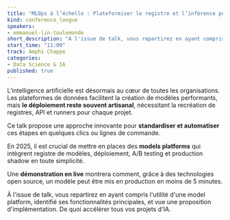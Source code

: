 ```yaml
---
title: "MLOps à l’échelle : Plateformiser le registre et l’inférence pour accélérer les déploiements"
kind: conference_longue
speakers:
- emmanuel-lin-toulemonde
short_description: "À l'issue de talk, vous repartirez en ayant compris l'utilité d'une model platform, identifié ses fonctionnalités principales, et vue une proposition d'implémentation. De quoi accélérer tous vos projets d'IA."
start_time: "11:00"
track: Amphi Chappe
categories:
- Data Science & IA
published: true
---
```


L’intelligence artificielle est désormais au cœur de toutes les organisations. Les plateformes de données facilitent la création de modèles performants, mais **le déploiement reste souvent artisanal**, nécessitant la recréation de registres, API et runners pour chaque projet.

Ce talk propose une approche innovante pour **standardiser et automatiser** ces étapes en quelques clics ou lignes de commande. 

En 2025, il est crucial de mettre en places des **models platforms** qui intègrent registre de modèles, déploiement, A/B testing et production shadow en toute simplicité. 

Une **démonstration en live** montrera comment, grâce à des technologies open source, un modèle peut être mis en production en moins de 5 minutes.

À l'issue de talk, vous repartirez en ayant compris l'utilité d'une model platform, identifié ses fonctionnalités principales, et vue une proposition d'implémentation. De quoi accélérer tous vos projets d'IA.
